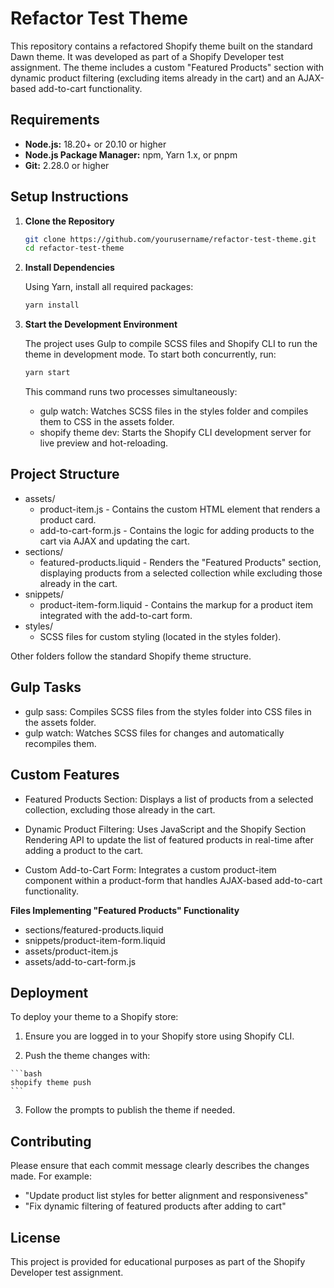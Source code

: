 # Refactor Test Theme

This repository contains a refactored Shopify theme built on the standard Dawn theme. It was developed as part of a Shopify Developer test assignment. The theme includes a custom "Featured Products" section with dynamic product filtering (excluding items already in the cart) and an AJAX-based add-to-cart functionality.

## Requirements

- **Node.js:** 18.20+ or 20.10 or higher
- **Node.js Package Manager:** npm, Yarn 1.x, or pnpm
- **Git:** 2.28.0 or higher

## Setup Instructions

1. **Clone the Repository**

   ```bash
   git clone https://github.com/yourusername/refactor-test-theme.git
   cd refactor-test-theme
   ```

2. **Install Dependencies**

   Using Yarn, install all required packages:

   ```bash
   yarn install
   ```

3. **Start the Development Environment**

   The project uses Gulp to compile SCSS files and Shopify CLI to run the theme in development mode. To start both concurrently, run:

   ```bash
   yarn start
   ```

   This command runs two processes simultaneously:

   - gulp watch: Watches SCSS files in the styles folder and compiles them to CSS in the assets folder.
   - shopify theme dev: Starts the Shopify CLI development server for live preview and hot-reloading.

## Project Structure

  - assets/
    - product-item.js - Contains the custom HTML element that renders a product card.
    - add-to-cart-form.js - Contains the logic for adding products to the cart via AJAX and updating the cart.
  - sections/
    - featured-products.liquid - Renders the "Featured Products" section, displaying products from a selected collection while excluding those already in the cart.
  - snippets/
    - product-item-form.liquid - Contains the markup for a product item integrated with the add-to-cart form.
  - styles/
    - SCSS files for custom styling (located in the styles folder).

  Other folders follow the standard Shopify theme structure.

## Gulp Tasks

  - gulp sass: Compiles SCSS files from the styles folder into CSS files in the assets folder.
  - gulp watch: Watches SCSS files for changes and automatically recompiles them.

## Custom Features

  - Featured Products Section:
    Displays a list of products from a selected collection, excluding those already in the cart.

  - Dynamic Product Filtering:
    Uses JavaScript and the Shopify Section Rendering API to update the list of featured products in real-time after adding a product to the cart.

  - Custom Add-to-Cart Form:
    Integrates a custom product-item component within a product-form that handles AJAX-based add-to-cart functionality.

  **Files Implementing "Featured Products" Functionality**
  - sections/featured-products.liquid
  - snippets/product-item-form.liquid
  - assets/product-item.js
  - assets/add-to-cart-form.js

## Deployment

  To deploy your theme to a Shopify store:

  1. Ensure you are logged in to your Shopify store using Shopify CLI.

  2. Push the theme changes with:

    ```bash
    shopify theme push
    ```

  3. Follow the prompts to publish the theme if needed.

## Contributing

  Please ensure that each commit message clearly describes the changes made. For example:

  - "Update product list styles for better alignment and responsiveness"
  - "Fix dynamic filtering of featured products after adding to cart"

## License

  This project is provided for educational purposes as part of the Shopify Developer test assignment.